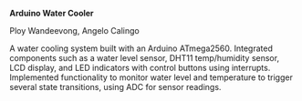 **Arduino Water Cooler**

Ploy Wandeevong, Angelo Calingo


A water cooling system built with an Arduino ATmega2560.
Integrated components such as a water level sensor, DHT11 temp/humidity sensor, LCD display, and LED indicators with control buttons using interrupts.
Implemented functionality to monitor water level and temperature to trigger several state transitions, using ADC for sensor readings.
